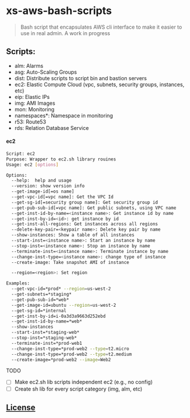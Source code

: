 # xs-aws-bash-scripts

> Bash script that encapsulates AWS cli interface to make it easier to use in
real admin. A work in progress

## Scripts:
* alm: Alarms
* asg: Auto-Scaling Groups
* dist: Distribute scripts to script bin and bastion servers
* ec2: Elastic Compute Cloud (vpc, subnets, security groups, instances, etc)
* eip: Elastic IPs
* img: AMI Images
* mon: Monitoring
* namespaces*: Namespace in monitoring
* r53: Route53
* rds: Relation Database Service

#### ec2

```sh
Script: ec2
Purpose: Wrapper to ec2.sh library rouines
Usage: ec2 [options]

Options:
  --help:  help and usage
  --version: show version info
  --get-image-id[=os name]
  --get-vpc-id[=vpc name]: Get the VPC Id
  --get-sg-id[=security group name]: Get security group id
  --get-pub-sub-id[=vpc name]: Get public subnets, using VPC name
  --get-inst-id-by-name=<instance name>: Get instance id by name
  --get-inst-by-id=<id>: get instance by id
  --get-inst-all-regions: Get instances across all regions
  --delete-key-pair=<keypair name>: Delete key pair by name
  --show-instances: Show a table of all instances
  --start-inst=<instance name>: Start an instance by name
  --stop-inst=<instance name>: Stop an instance by name
  --terminate-inst=<instance name>: Terminate instance by name
  --change-inst-type=<instance name>: change type of instance
  --create-image: Take snapshot AMI of instance

  --region=<region>: Set region

Examples:
  --get-vpc-id=*prod* --region=us-west-2
  --get-subnets=*staging*
  --get-pub-sub-id=*web*
  --get-image-id=ubuntu --region=us-west-2
  --get-sg-id=*internal
  --get-inst-by-id=i-0a3d3a9663d252ebd
  --get-inst-id-by-name=*web*
  --show-instances
  --start-inst=*staging-web*
  --stop-inst=*staging-web*
  --terminate-inst=*prod-web1
  --change-inst-type=*prod-web2 --type=t2.micro
  --change-inst-type=*prod-web2 --type=t2.medium
  --create-image=*prod-web2 --image=Web2

```

TODO
- [ ] Make ec2.sh lib scripts independent ec2 (e.g., no config)
- [ ] Create sh lib for every script category (img, alm, etc)

## [License](LICENSE.md)

